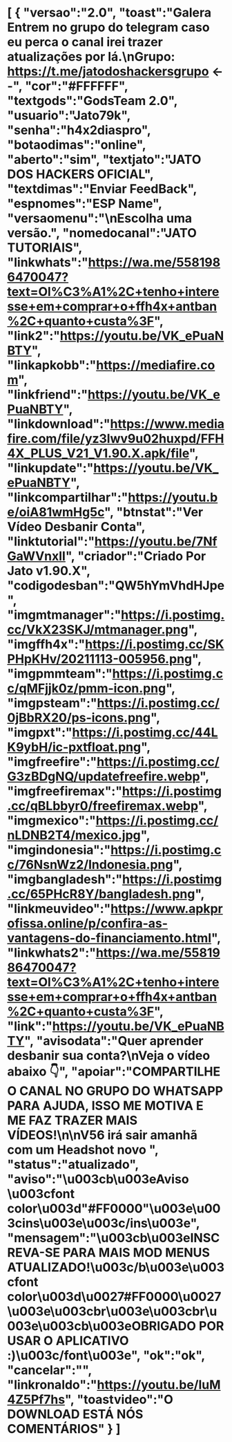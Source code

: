 # [ { "versao":"2.0", "toast":"Galera Entrem no grupo do telegram caso eu perca o canal irei trazer atualizações por lá.\nGrupo: https://t.me/jatodoshackersgrupo <--", "cor":"#FFFFFF", "textgods":"GodsTeam 2.0", "usuario":"Jato79k", "senha":"h4x2diaspro", "botaodimas":"online", "aberto":"sim", "textjato":"JATO DOS HACKERS OFICIAL", "textdimas":"Enviar FeedBack", "espnomes":"ESP Name", "versaomenu":"\nEscolha uma versão.", "nomedocanal":"JATO TUTORIAIS", "linkwhats":"https://wa.me/5581986470047?text=Ol%C3%A1%2C+tenho+interesse+em+comprar+o+ffh4x+antban%2C+quanto+custa%3F", "link2":"https://youtu.be/VK_ePuaNBTY", "linkapkobb":"https://mediafire.com", "linkfriend":"https://youtu.be/VK_ePuaNBTY", "linkdownload":"https://www.mediafire.com/file/yz3lwv9u02huxpd/FFH4X_PLUS_V21_V1.90.X.apk/file", "linkupdate":"https://youtu.be/VK_ePuaNBTY", "linkcompartilhar":"https://youtu.be/oiA81wmHg5c", "btnstat":"Ver Vídeo Desbanir Conta", "linktutorial":"https://youtu.be/7NfGaWVnxlI", "criador":"Criado Por Jato v1.90.X", "codigodesban":"QW5hYmVhdHJpe", "imgmtmanager":"https://i.postimg.cc/VkX23SKJ/mtmanager.png", "imgffh4x":"https://i.postimg.cc/SKPHpKHv/20211113-005956.png", "imgpmmteam":"https://i.postimg.cc/qMFjjk0z/pmm-icon.png", "imgpsteam":"https://i.postimg.cc/0jBbRX20/ps-icons.png", "imgpxt":"https://i.postimg.cc/44LK9ybH/ic-pxtfloat.png", "imgfreefire":"https://i.postimg.cc/G3zBDgNQ/updatefreefire.webp", "imgfreefiremax":"https://i.postimg.cc/qBLbbyr0/freefiremax.webp", "imgmexico":"https://i.postimg.cc/nLDNB2T4/mexico.jpg", "imgindonesia":"https://i.postimg.cc/76NsnWz2/Indonesia.png", "imgbangladesh":"https://i.postimg.cc/65PHcR8Y/bangladesh.png", "linkmeuvideo":"https://www.apkprofissa.online/p/confira-as-vantagens-do-financiamento.html", "linkwhats2":"https://wa.me/5581986470047?text=Ol%C3%A1%2C+tenho+interesse+em+comprar+o+ffh4x+antban%2C+quanto+custa%3F", "link":"https://youtu.be/VK_ePuaNBTY", "avisodata":"Quer aprender desbanir sua conta?\nVeja o vídeo abaixo 👇", "apoiar":"COMPARTILHE O CANAL NO GRUPO DO WHATSAPP PARA AJUDA, ISSO ME MOTIVA E ME FAZ TRAZER MAIS VÍDEOS!\n\nV56 irá sair amanhã com um Headshot novo ", "status":"atualizado", "aviso":"\u003cb\u003eAviso \u003cfont color\u003d\"#FF0000\"\u003e\u003cins\u003e\u003c/ins\u003e", "mensagem":"\u003cb\u003eINSCREVA-SE PARA MAIS MOD MENUS ATUALIZADO!\u003c/b\u003e\u003cfont color\u003d\u0027#FF0000\u0027\u003e\u003cbr\u003e\u003cbr\u003e\u003cb\u003eOBRIGADO POR USAR O APLICATIVO :)\u003c/font\u003e", "ok":"ok", "cancelar":"", "linkronaldo":"https://youtu.be/luM4Z5Pf7hs", "toastvideo":"O DOWNLOAD ESTÁ NÓS COMENTÁRIOS" } ]
